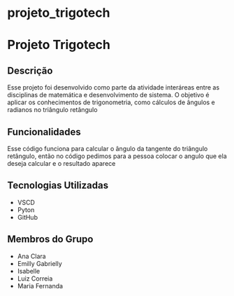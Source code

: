 # projeto_trigotech
# Projeto Trigotech
## Descrição
Esse projeto foi desenvolvido como parte da atividade interáreas entre as disciplinas de matemática e desenvolvimento de sistema. O objetivo é aplicar os conhecimentos
de trigonometria, como cálculos de ângulos e radianos no triângulo retângulo

## Funcionalidades
Esse código funciona para calcular o ângulo da tangente do triângulo retângulo, então no código pedimos para a pessoa colocar o angulo que ela deseja calcular e o resultado aparece

## Tecnologias Utilizadas
* VSCD
* Pyton
* GitHub
  
## Membros do Grupo
* Ana Clara
* Emilly Gabrielly
* Isabelle
* Luiz Correia
* Maria Fernanda
